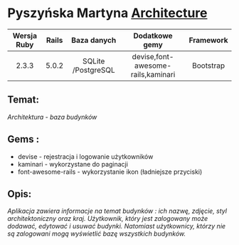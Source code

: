 #  Pyszyńska Martyna [Architecture](https://stark-tor-96562.herokuapp.com/)
| Wersja Ruby | Rails | Baza danych | Dodatkowe gemy | Framework|
| :-------------: |:-------------:| :--------:|:-----:| :--------:|
| 2.3.3 | 5.0.2 | SQLite /PostgreSQL | devise,font-awesome-rails,kaminari | Bootstrap |
## Temat:
*Architektura - baza budynków*
## Gems :
* devise - rejestracja i logowanie użytkowników 
* kaminari - wykorzystane do paginacji
* font-awesome-rails - wykorzystanie ikon (ładniejsze przyciski)
## Opis:
*Aplikacja zawiera informacje na temat budynków : ich nazwę, zdjęcie, styl architektoniczny oraz kraj.*
*Użytkownik, który jest zalogowany może dodawać, edytować i usuwać budynki.*
*Natomiast użytkownicy, którzy nie są zalogowani mogą wyświetlić bazę wszystkich budynków.*


